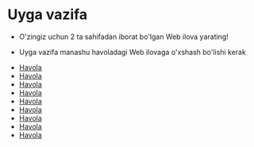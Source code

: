 # Uyga vazifa


- O'zingiz uchun 2 ta sahifadan iborat bo'lgan Web ilova yarating!

- Uyga vazifa manashu havoladagi Web ilovaga o'xshash bo'lishi kerak

* [Havola](https://www.w3schools.com/css/tryit.asp?filename=trycss_units_px)
* [Havola](https://www.w3schools.com/css/tryit.asp?filename=trycss_func_calc)
* [Havola](https://www.w3schools.com/css/tryit.asp?filename=trycss3_border-radius2)
* [Havola](https://www.w3schools.com/css/tryit.asp?filename=trycss3_border-image)
* [Havola](https://www.w3schools.com/css/tryit.asp?filename=trycss3_background_multiple)
* [Havola](https://www.w3schools.com/css/tryit.asp?filename=trycss3_color_rgba)
* [Havola](https://www.w3schools.com/css/tryit.asp?filename=trycss_transparent)
* [Havola](https://www.w3schools.com/css/tryit.asp?filename=trycss3_gradient-linear)
* [Havola](https://www.w3schools.com/css/tryit.asp?filename=trycss3_text-shadow1)